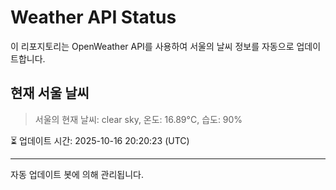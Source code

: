 
# Weather API Status

이 리포지토리는 OpenWeather API를 사용하여 서울의 날씨 정보를 자동으로 업데이트합니다.

## 현재 서울 날씨
> 서울의 현재 날씨: clear sky, 온도: 16.89°C, 습도: 90%

⏳ 업데이트 시간: 2025-10-16 20:20:23 (UTC)

---
자동 업데이트 봇에 의해 관리됩니다.
